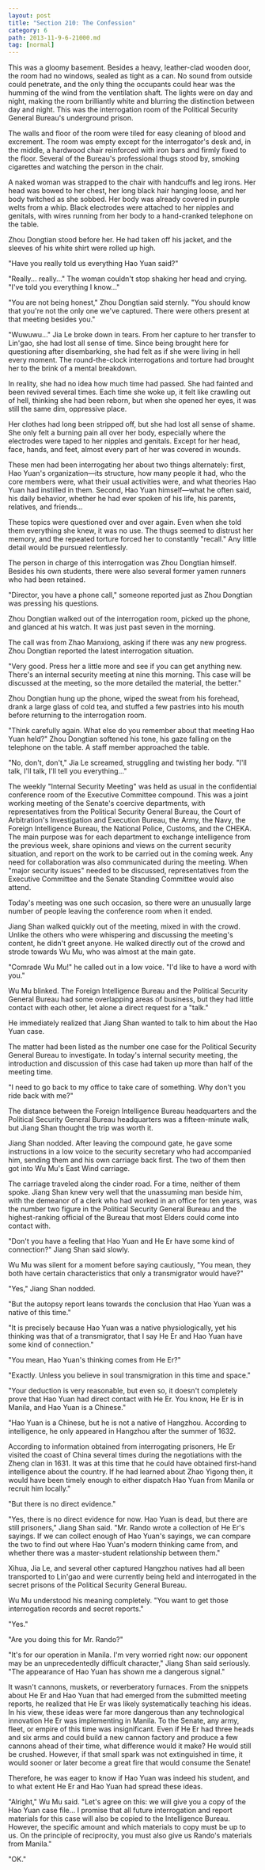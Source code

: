 ```yaml
---
layout: post
title: "Section 210: The Confession"
category: 6
path: 2013-11-9-6-21000.md
tag: [normal]
---
```


This was a gloomy basement. Besides a heavy, leather-clad wooden door, the room had no windows, sealed as tight as a can. No sound from outside could penetrate, and the only thing the occupants could hear was the humming of the wind from the ventilation shaft. The lights were on day and night, making the room brilliantly white and blurring the distinction between day and night. This was the interrogation room of the Political Security General Bureau's underground prison.

The walls and floor of the room were tiled for easy cleaning of blood and excrement. The room was empty except for the interrogator's desk and, in the middle, a hardwood chair reinforced with iron bars and firmly fixed to the floor. Several of the Bureau's professional thugs stood by, smoking cigarettes and watching the person in the chair.

A naked woman was strapped to the chair with handcuffs and leg irons. Her head was bowed to her chest, her long black hair hanging loose, and her body twitched as she sobbed. Her body was already covered in purple welts from a whip. Black electrodes were attached to her nipples and genitals, with wires running from her body to a hand-cranked telephone on the table.

Zhou Dongtian stood before her. He had taken off his jacket, and the sleeves of his white shirt were rolled up high.

"Have you really told us everything Hao Yuan said?"

"Really... really..." The woman couldn't stop shaking her head and crying. "I've told you everything I know..."

"You are not being honest," Zhou Dongtian said sternly. "You should know that you're not the only one we've captured. There were others present at that meeting besides you."

"Wuwuwu..." Jia Le broke down in tears. From her capture to her transfer to Lin'gao, she had lost all sense of time. Since being brought here for questioning after disembarking, she had felt as if she were living in hell every moment. The round-the-clock interrogations and torture had brought her to the brink of a mental breakdown.

In reality, she had no idea how much time had passed. She had fainted and been revived several times. Each time she woke up, it felt like crawling out of hell, thinking she had been reborn, but when she opened her eyes, it was still the same dim, oppressive place.

Her clothes had long been stripped off, but she had lost all sense of shame. She only felt a burning pain all over her body, especially where the electrodes were taped to her nipples and genitals. Except for her head, face, hands, and feet, almost every part of her was covered in wounds.

These men had been interrogating her about two things alternately: first, Hao Yuan's organization—its structure, how many people it had, who the core members were, what their usual activities were, and what theories Hao Yuan had instilled in them. Second, Hao Yuan himself—what he often said, his daily behavior, whether he had ever spoken of his life, his parents, relatives, and friends...

These topics were questioned over and over again. Even when she told them everything she knew, it was no use. The thugs seemed to distrust her memory, and the repeated torture forced her to constantly "recall." Any little detail would be pursued relentlessly.

The person in charge of this interrogation was Zhou Dongtian himself. Besides his own students, there were also several former yamen runners who had been retained.

"Director, you have a phone call," someone reported just as Zhou Dongtian was pressing his questions.

Zhou Dongtian walked out of the interrogation room, picked up the phone, and glanced at his watch. It was just past seven in the morning.

The call was from Zhao Manxiong, asking if there was any new progress. Zhou Dongtian reported the latest interrogation situation.

"Very good. Press her a little more and see if you can get anything new. There's an internal security meeting at nine this morning. This case will be discussed at the meeting, so the more detailed the material, the better."

Zhou Dongtian hung up the phone, wiped the sweat from his forehead, drank a large glass of cold tea, and stuffed a few pastries into his mouth before returning to the interrogation room.

"Think carefully again. What else do you remember about that meeting Hao Yuan held?" Zhou Dongtian softened his tone, his gaze falling on the telephone on the table. A staff member approached the table.

"No, don't, don't," Jia Le screamed, struggling and twisting her body. "I'll talk, I'll talk, I'll tell you everything..."

The weekly "Internal Security Meeting" was held as usual in the confidential conference room of the Executive Committee compound. This was a joint working meeting of the Senate's coercive departments, with representatives from the Political Security General Bureau, the Court of Arbitration's Investigation and Execution Bureau, the Army, the Navy, the Foreign Intelligence Bureau, the National Police, Customs, and the CHEKA. The main purpose was for each department to exchange intelligence from the previous week, share opinions and views on the current security situation, and report on the work to be carried out in the coming week. Any need for collaboration was also communicated during the meeting. When "major security issues" needed to be discussed, representatives from the Executive Committee and the Senate Standing Committee would also attend.

Today's meeting was one such occasion, so there were an unusually large number of people leaving the conference room when it ended.

Jiang Shan walked quickly out of the meeting, mixed in with the crowd. Unlike the others who were whispering and discussing the meeting's content, he didn't greet anyone. He walked directly out of the crowd and strode towards Wu Mu, who was almost at the main gate.

"Comrade Wu Mu!" he called out in a low voice. "I'd like to have a word with you."

Wu Mu blinked. The Foreign Intelligence Bureau and the Political Security General Bureau had some overlapping areas of business, but they had little contact with each other, let alone a direct request for a "talk."

He immediately realized that Jiang Shan wanted to talk to him about the Hao Yuan case.

The matter had been listed as the number one case for the Political Security General Bureau to investigate. In today's internal security meeting, the introduction and discussion of this case had taken up more than half of the meeting time.

"I need to go back to my office to take care of something. Why don't you ride back with me?"

The distance between the Foreign Intelligence Bureau headquarters and the Political Security General Bureau headquarters was a fifteen-minute walk, but Jiang Shan thought the trip was worth it.

Jiang Shan nodded. After leaving the compound gate, he gave some instructions in a low voice to the security secretary who had accompanied him, sending them and his own carriage back first. The two of them then got into Wu Mu's East Wind carriage.

The carriage traveled along the cinder road. For a time, neither of them spoke. Jiang Shan knew very well that the unassuming man beside him, with the demeanor of a clerk who had worked in an office for ten years, was the number two figure in the Political Security General Bureau and the highest-ranking official of the Bureau that most Elders could come into contact with.

"Don't you have a feeling that Hao Yuan and He Er have some kind of connection?" Jiang Shan said slowly.

Wu Mu was silent for a moment before saying cautiously, "You mean, they both have certain characteristics that only a transmigrator would have?"

"Yes," Jiang Shan nodded.

"But the autopsy report leans towards the conclusion that Hao Yuan was a native of this time."

"It is precisely because Hao Yuan was a native physiologically, yet his thinking was that of a transmigrator, that I say He Er and Hao Yuan have some kind of connection."

"You mean, Hao Yuan's thinking comes from He Er?"

"Exactly. Unless you believe in soul transmigration in this time and space."

"Your deduction is very reasonable, but even so, it doesn't completely prove that Hao Yuan had direct contact with He Er. You know, He Er is in Manila, and Hao Yuan is a Chinese."

"Hao Yuan is a Chinese, but he is not a native of Hangzhou. According to intelligence, he only appeared in Hangzhou after the summer of 1632.

According to information obtained from interrogating prisoners, He Er visited the coast of China several times during the negotiations with the Zheng clan in 1631. It was at this time that he could have obtained first-hand intelligence about the country. If he had learned about Zhao Yigong then, it would have been timely enough to either dispatch Hao Yuan from Manila or recruit him locally."

"But there is no direct evidence."

"Yes, there is no direct evidence for now. Hao Yuan is dead, but there are still prisoners," Jiang Shan said. "Mr. Rando wrote a collection of He Er's sayings. If we can collect enough of Hao Yuan's sayings, we can compare the two to find out where Hao Yuan's modern thinking came from, and whether there was a master-student relationship between them."

Xihua, Jia Le, and several other captured Hangzhou natives had all been transported to Lin'gao and were currently being held and interrogated in the secret prisons of the Political Security General Bureau.

Wu Mu understood his meaning completely. "You want to get those interrogation records and secret reports."

"Yes."

"Are you doing this for Mr. Rando?"

"It's for our operation in Manila. I'm very worried right now: our opponent may be an unprecedentedly difficult character," Jiang Shan said seriously. "The appearance of Hao Yuan has shown me a dangerous signal."

It wasn't cannons, muskets, or reverberatory furnaces. From the snippets about He Er and Hao Yuan that had emerged from the submitted meeting reports, he realized that He Er was likely systematically teaching his ideas. In his view, these ideas were far more dangerous than any technological innovation He Er was implementing in Manila. To the Senate, any army, fleet, or empire of this time was insignificant. Even if He Er had three heads and six arms and could build a new cannon factory and produce a few cannons ahead of their time, what difference would it make? He would still be crushed. However, if that small spark was not extinguished in time, it would sooner or later become a great fire that would consume the Senate!

Therefore, he was eager to know if Hao Yuan was indeed his student, and to what extent He Er and Hao Yuan had spread these ideas.

"Alright," Wu Mu said. "Let's agree on this: we will give you a copy of the Hao Yuan case file... I promise that all future interrogation and report materials for this case will also be copied to the Intelligence Bureau. However, the specific amount and which materials to copy must be up to us. On the principle of reciprocity, you must also give us Rando's materials from Manila."

"OK."